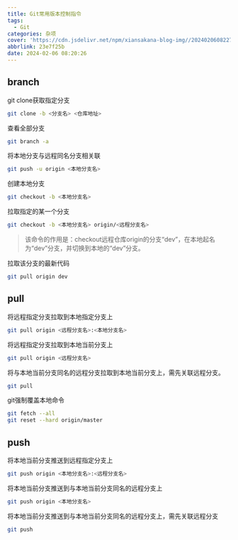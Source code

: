 ```yaml
---
title: Git常用版本控制指令
tags:
  - Git
categories: 杂项
cover: 'https://cdn.jsdelivr.net/npm/xiansakana-blog-img//202402060822719.jpg'
abbrlink: 23e7f25b
date: 2024-02-06 08:20:26
---
```


## branch

git clone获取指定分支

```bash
git clone -b <分支名> <仓库地址>
```

查看全部分支

```bash
git branch -a
```

将本地分支与远程同名分支相关联

```bash
git push -u origin <本地分支名>
```

创建本地分支

```bash
git checkout -b <本地分支名>
```

拉取指定的某一个分支

```bash
git checkout -b <本地分支名> origin/<远程分支名>
```

> 该命令的作用是：checkout远程仓库origin的分支“dev”，在本地起名为“dev”分支，并切换到本地的“dev”分支。

拉取该分支的最新代码

```bash
git pull origin dev
```





## pull

将远程指定分支拉取到本地指定分支上

```bash
git pull origin <远程分支名>:<本地分支名>
```

将远程指定分支拉取到本地当前分支上

```bash
git pull origin <远程分支名>
```

将与本地当前分支同名的远程分支拉取到本地当前分支上，需先关联远程分支。

```bash
git pull
```

git强制覆盖本地命令

```bash
git fetch --all
git reset --hard origin/master
```



## push

将本地当前分支推送到远程指定分支上

```bash
git push origin <本地分支名>:<远程分支名>
```

将本地当前分支推送到与本地当前分支同名的远程分支上

```bash
git push origin <本地分支名>
```

将本地当前分支推送到与本地当前分支同名的远程分支上，需先关联远程分支

```bash
git push
```

